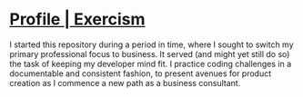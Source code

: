 # [Profile | Exercism](https://exercism.io/profiles/nullthefirst)

I started this repository during a period in time, where I sought to switch my primary professional focus to business. It served (and might yet still do so) the task of keeping my developer mind fit. I practice coding challenges in a documentable and consistent fashion, to present avenues for product creation as I commence a new path as a business consultant.
